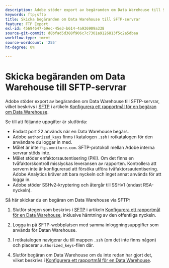 ```yaml
---
description: Adobe stöder export av begäranden om Data Warehouse till SFTP-servrar.
keywords: ftp;sftp
title: Skicka begäranden om Data Warehouse till SFTP-servrar
feature: FTP Export
exl-id: 45694647-69ec-45e3-b614-4a936909a338
source-git-commit: d8bfad5d388f906c7c7301a9126813f5c2a5dbaa
workflow-type: tm+mt
source-wordcount: '255'
ht-degree: 0%

---
```


# Skicka begäranden om Data Warehouse till SFTP-servrar

Adobe stöder export av begäranden om Data Warehouse till SFTP-servrar, vilket beskrivs i [SFTP](/help/export/data-warehouse/create-request/dw-request-report-destinations.md#sftp) i artikeln [Konfigurera ett rapportmål för en begäran om Data Warehouse](/help/export/data-warehouse/create-request/dw-request-report-destinations.md).

Se till att följande uppgifter är slutförda:

* Endast port 22 används när en Data Warehouse begärs.
* Adobe `authorized_keys` finns i katalogen `.ssh` i rotkatalogen för den användare du loggar in med.
* Målet är inte `ftp.omniture.com`. SFTP-protokoll mellan Adobe interna servrar stöds inte.
* Målet stöder enfaktorsautentisering (PKI). Om det finns en tvåfaktorskontroll misslyckas leveransen av rapporten. Kontrollera att servern inte är konfigurerad att försöka utföra tvåfaktorsautentisering. Adobe Analytics kräver att bara nyckeln och inget annat används för att logga in.
* Adobe stöder SSHv2-kryptering och återgår till SSHv1 (endast RSA-nyckeln).

Så här skickar du en begäran om Data Warehouse via SFTP:

1. Slutför stegen som beskrivs i [SFTP](/help/export/data-warehouse/create-request/dw-request-report-destinations.md#sftp) i artikeln [Konfigurera ett rapportmål för en Data Warehouse](/help/export/data-warehouse/create-request/dw-request-report-destinations.md), inklusive hämtning av den offentliga nyckeln.
1. Logga in på SFTP-webbplatsen med samma inloggningsuppgifter som används för Datan Warehouse.
1. I rotkatalogen navigerar du till mappen `.ssh` (om det inte finns någon) och placerar `authorized_keys`-filen där.

1. Slutför begäran om Data Warehouse om du inte redan har gjort det, vilket beskrivs i [Konfigurera ett rapportmål för en Data Warehouse](/help/export/data-warehouse/create-request/dw-request-report-destinations.md).
